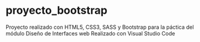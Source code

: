 # proyecto_bootstrap

Proyecto realizado con HTML5, CSS3, SASS y Bootstrap para la páctica del módulo Diseño de Interfaces web
Realizado con Visual Studio Code
